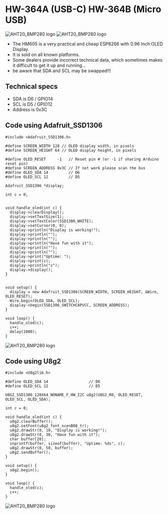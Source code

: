 # HW-364A (USB-C) HW-364B (Micro USB)
![AHT20_BMP280 logo](https://github.com/peff74/esp8266_OLED_HW-364A/blob/main/front_1.jpg)
![AHT20_BMP280 logo](https://github.com/peff74/esp8266_OLED_HW-364A/blob/main/back.jpg)


- The HM605 is a very practical and cheap ESP8266 with 0.96 Inch OLED Display.
- It is sold on all known platforms.
- Some dealers provide incorrect technical data, which sometimes makes it difficult to get it up and running...
- be aware that SDA and SCL may be swapped!!!



## Technical specs
- SDA is D6 / GPIO14
- SCL is D5 / GPIO12
- Address is 0x3C


## Code using Adafruit_SSD1306
```
#include <Adafruit_SSD1306.h>

#define SCREEN_WIDTH 128 // OLED display width, in pixels
#define SCREEN_HEIGHT 64 // OLED display height, in pixels

#define OLED_RESET     -1   // Reset pin # (or -1 if sharing Arduino reset pin)
#define SCREEN_ADDRESS 0x3C // If not work please scan the bus
#define OLED_SDA 14         // D6
#define OLED_SCL 12         // D5

Adafruit_SSD1306 *display;

int c = 0; 


void handle_oled(int c) {
  display->clearDisplay();
  display->setTextSize(1);
  display->setTextColor(SSD1306_WHITE);
  display->setCursor(0, 0);
  display->println("Display is working!");
  display->println("");
  display->println("");
  display->println("Have fun with it");
  display->println("");
  display->println("");
  display->print("Uptime: ");
  display->print(c);
  display->println("s");
  display->display();
}


void setup() {
  display = new Adafruit_SSD1306(SCREEN_WIDTH, SCREEN_HEIGHT, &Wire, OLED_RESET);
  Wire.begin(OLED_SDA, OLED_SCL);
  display->begin(SSD1306_SWITCHCAPVCC, SCREEN_ADDRESS);
}

void loop() {
  handle_oled(c);
  c++;
  delay(1000);
}
```
   ![AHT20_BMP280 logo](https://github.com/peff74/esp8266_OLED_HW-364A/blob/main/front_2.jpg)

## Code using U8g2
```
#include <U8g2lib.h>

#define OLED_SDA 14                  // D6
#define OLED_SCL 12                  // D5

U8G2_SSD1306_128X64_NONAME_F_HW_I2C u8g2(U8G2_R0, OLED_RESET, OLED_SCL, OLED_SDA);

int c = 0;

void handle_oled(int c) {
  u8g2.clearBuffer();
  u8g2.setFont(u8g2_font_ncenB08_tr);
  u8g2.drawStr(0, 10, "Display is working!");
  u8g2.drawStr(0, 30, "Have fun with it");
  char buffer[20];
  snprintf(buffer, sizeof(buffer), "Uptime: %ds", c);
  u8g2.drawStr(0, 50, buffer);
  u8g2.sendBuffer();
}

void setup() {
  u8g2.begin();
}

void loop() {
  handle_oled(c);
  c++;
}

```
![AHT20_BMP280 logo](https://github.com/peff74/esp8266_OLED_HW-364A/blob/main/front_3.jpg)
